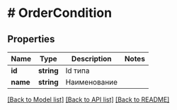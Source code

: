 # # OrderCondition

## Properties

Name | Type | Description | Notes
------------ | ------------- | ------------- | -------------
**id** | **string** | Id типа |
**name** | **string** | Наименование |

[[Back to Model list]](../../README.md#models) [[Back to API list]](../../README.md#endpoints) [[Back to README]](../../README.md)
